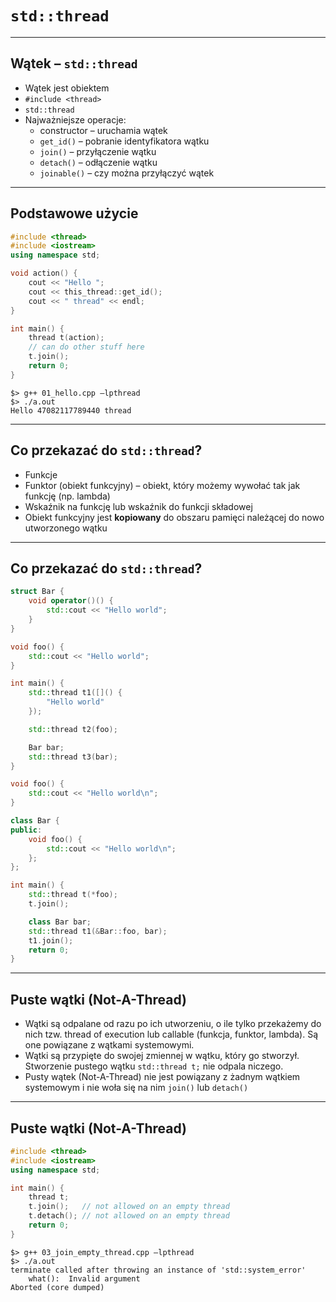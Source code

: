 <!-- .slide: data-background="#111111"-->
# `std::thread`

___

## Wątek – `std::thread`

* <!-- .element: class="fragment fade-in" --> Wątek jest obiektem
* <!-- .element: class="fragment fade-in" --> <code>#include &lt;thread&gt;</code>
* <!-- .element: class="fragment fade-in" --> <code>std::thread</code>
* <!-- .element: class="fragment fade-in" --> Najważniejsze operacje:
  * <!-- .element: class="fragment fade-in" --> constructor – uruchamia wątek
  * <!-- .element: class="fragment fade-in" --> <code>get_id()</code> – pobranie identyfikatora wątku
  * <!-- .element: class="fragment fade-in" --> <code>join()</code> – przyłączenie wątku
  * <!-- .element: class="fragment fade-in" --> <code>detach()</code> – odłączenie wątku
  * <!-- .element: class="fragment fade-in" --> <code>joinable()</code> – czy można przyłączyć wątek

___

## Podstawowe użycie

```cpp
#include <thread>
#include <iostream>
using namespace std;

void action() {
    cout << "Hello ";
    cout << this_thread::get_id();
    cout << " thread" << endl;
}

int main() {
    thread t(action);
    // can do other stuff here
    t.join();
    return 0;
}
```

```output
$> g++ 01_hello.cpp –lpthread
$> ./a.out
Hello 47082117789440 thread
```
<!-- .element: class="fragment fade-in" -->

___

## Co przekazać do `std::thread`?

* <!-- .element: class="fragment fade-in" --> Funkcje
* <!-- .element: class="fragment fade-in" --> Funktor (obiekt funkcyjny) – obiekt, który możemy wywołać tak jak funkcję (np. lambda)
* <!-- .element: class="fragment fade-in" --> Wskaźnik na funkcję lub wskaźnik do funkcji składowej
* <!-- .element: class="fragment fade-in" --> Obiekt funkcyjny jest <strong>kopiowany</strong> do obszaru pamięci należącej do nowo utworzonego wątku

___

## Co przekazać do `std::thread`?

<div class="multicolumn">
<div class="col">

```cpp
struct Bar {
    void operator()() {
        std::cout << "Hello world";
    }
}

void foo() {
    std::cout << "Hello world";
}

int main() {
    std::thread t1([]() {
        "Hello world"
    });

    std::thread t2(foo);

    Bar bar;
    std::thread t3(bar);
}
```

</div>
<div class="col">

```cpp
void foo() {
    std::cout << "Hello world\n";
}

class Bar {
public:
    void foo() {
        std::cout << "Hello world\n";
    };
};

int main() {
    std::thread t(*foo);
    t.join();

    class Bar bar;
    std::thread t1(&Bar::foo, bar);
    t1.join();
    return 0;
}
```

</div>
</div>

___

## Puste wątki (Not-A-Thread)

* <!-- .element: class="fragment fade-in" --> Wątki są odpalane od razu po ich utworzeniu, o ile tylko przekażemy do nich tzw. thread of execution lub callable (funkcja, funktor, lambda). Są one powiązane z wątkami systemowymi.
* <!-- .element: class="fragment fade-in" --> Wątki są przypięte do swojej zmiennej w wątku, który go stworzył. Stworzenie pustego wątku <code>std::thread t;</code> nie odpala niczego.
* <!-- .element: class="fragment fade-in" --> Pusty wątek (Not-A-Thread) nie jest powiązany z żadnym wątkiem systemowym i nie woła się na nim <code>join()</code> lub <code>detach()</code>

___

## Puste wątki (Not-A-Thread)

```cpp
#include <thread>
#include <iostream>
using namespace std;

int main() {
    thread t;
    t.join();   // not allowed on an empty thread
    t.detach(); // not allowed on an empty thread
    return 0;
}
```

```output
$> g++ 03_join_empty_thread.cpp –lpthread
$> ./a.out
terminate called after throwing an instance of 'std::system_error'
    what():  Invalid argument
Aborted (core dumped)
```
<!-- .element: class="fragment fade-in" -->
